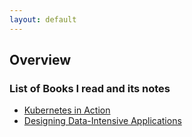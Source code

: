 ```yaml
---
layout: default
---
```

## **Overview**

### List of Books I read and its notes
- [Kubernetes in Action](./soon) 
- [Designing Data-Intensive Applications](./soon) 

